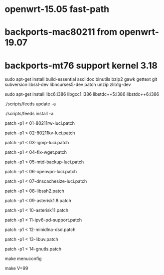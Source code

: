 # openwrt-15.05 fast-path 

# backports-mac80211 from openwrt-19.07
# backports-mt76 support kernel 3.18

sudo apt-get install build-essential asciidoc binutils bzip2 gawk gettext git subversion libssl-dev libncurses5-dev patch unzip zlib1g-dev

sudo apt-get install libc6:i386 libgcc1:i386 libstdc++5:i386 libstdc++6:i386

./scripts/feeds update -a

./scripts/feeds install -a

patch -p1 < 01-80211rw-luci.patch

patch -p1 < 02-80211kv-luci.patch

patch -p1 < 03-igmp-luci.patch

patch -p1 < 04-fix-wget.patch

patch -p1 < 05-mtd-backup-luci.patch

patch -p1 < 06-openvpn-luci.patch

patch -p1 < 07-dnscachesize-luci.patch

patch -p1 < 08-libssh2.patch

patch -p1 < 09-asterisk1.8.patch

patch -p1 < 10-asterisk11.patch

patch -p1 < 11-ipv6-pd-support.patch

patch -p1 < 12-minidlna-dsd.patch

patch -p1 < 13-libuv.patch

patch -p1 < 14-gnutls.patch

make menuconfig

make V=99


